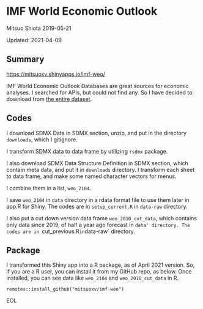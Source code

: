 IMF World Economic Outlook
================
Mitsuo Shiota
2019-05-21

Updated: 2021-04-09

## Summary

<https://mitsuoxv.shinyapps.io/imf-weo/>

IMF World Economic Outlook Databases are great sources for economic
analyses. I searched for APIs, but could not find any. So I have decided
to download from [the entire
dataset](https://www.imf.org/en/Publications/SPROLLs/world-economic-outlook-databases#sort=%40imfdate%20descending).

## Codes

I download SDMX Data in SDMX section, unzip, and put in the directory `downloads`, which I gitignore.

I transform SDMX data to data frame by utilizing `rsdmx` package.

I also download SDMX Data Structure Definition in SDMX section, which contain meta data, and put it in `downloads` directory. I transform each sheet to data frame, and make some named character vectors for menus.

I combine them in a list, `weo_2104`.

I save `weo_2104` in `data` directory in a rdata format file to use them later in app.R for Shiny. The codes are in `setup_current.R` in `data-raw` directory.

I also put a cut down version data frame `weo_2010_cut_data`, which contains only data since 2019, of half a year ago forecast in `data' directory. The codes are in `cut_previous.R` in `data-raw` directory.

## Package

I transformed this Shiny app into a R package, as of April 2021 version. So, if you are a R user, you can install it from my GitHub repo, as below. Once installed, you can see data like `weo_2104` and `weo_2010_cut_data` in R.

```
remotes::install_github("mitsuoxv/imf-weo")
```

EOL
